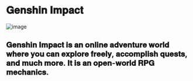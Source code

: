 # 𝐆𝐞𝐧𝐬𝐡𝐢𝐧 𝐈𝐦𝐩𝐚𝐜𝐭

![image](https://user-images.githubusercontent.com/102704355/161384782-4dec4ee7-31f9-4e15-9437-51898c88386b.png)

## 𝐆𝐞𝐧𝐬𝐡𝐢𝐧 𝐈𝐦𝐩𝐚𝐜𝐭 𝐢𝐬 𝐚𝐧 𝐨𝐧𝐥𝐢𝐧𝐞 𝐚𝐝𝐯𝐞𝐧𝐭𝐮𝐫𝐞 𝐰𝐨𝐫𝐥𝐝 𝐰𝐡𝐞𝐫𝐞 𝐲𝐨𝐮 𝐜𝐚𝐧 𝐞𝐱𝐩𝐥𝐨𝐫𝐞 𝐟𝐫𝐞𝐞𝐥𝐲, 𝐚𝐜𝐜𝐨𝐦𝐩𝐥𝐢𝐬𝐡 𝐪𝐮𝐞𝐬𝐭𝐬, 𝐚𝐧𝐝 𝐦𝐮𝐜𝐡 𝐦𝐨𝐫𝐞. 𝐈𝐭 𝐢𝐬 𝐚𝐧 𝐨𝐩𝐞𝐧-𝐰𝐨𝐫𝐥𝐝 𝐑𝐏𝐆 𝐦𝐞𝐜𝐡𝐚𝐧𝐢𝐜𝐬.


